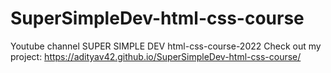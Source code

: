 # SuperSimpleDev-html-css-course
Youtube channel SUPER SIMPLE DEV html-css-course-2022
Check out my project: https://adityav42.github.io/SuperSimpleDev-html-css-course/
